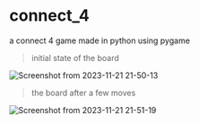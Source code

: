 # connect_4
a connect 4 game made in python using pygame

> initial state of the board

![Screenshot from 2023-11-21 21-50-13](https://github.com/sorecauadrian/connect_4/assets/79454929/d106459f-6b56-4b58-b65a-13ca713b8bd4)

> the board after a few moves

![Screenshot from 2023-11-21 21-51-19](https://github.com/sorecauadrian/connect_4/assets/79454929/6ce361d4-8ab9-4c90-8091-11e8dc91d214)
